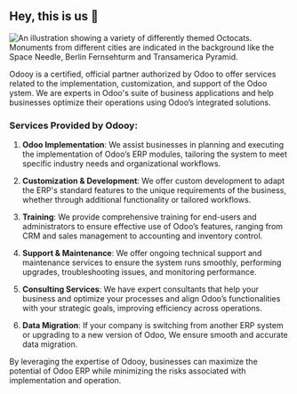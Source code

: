 ## Hey, this is us 👋

![An illustration showing a variety of differently themed Octocats. Monuments from different cities are indicated in the background like the Space Needle, Berlin Fernsehturm and Transamerica Pyramid.](https://user-images.githubusercontent.com/3369400/133268513-5bfe2f93-4402-42c9-a403-81c9e86934b6.jpeg)

Odooy is a certified, official partner authorized by Odoo to offer services related to the implementation, customization, and support of the Odoo  ystem. We are experts in Odoo's suite of business applications and help businesses optimize their operations using Odoo’s integrated solutions.

### Services Provided by Odooy:
1. **Odoo Implementation**: We assist businesses in planning and executing the implementation of Odoo’s ERP modules, tailoring the system to meet specific industry needs and organizational workflows.

2. **Customization & Development**: We offer custom development to adapt the ERP's standard features to the unique requirements of the business, whether through additional functionality or tailored workflows.

3. **Training**: We provide comprehensive training for end-users and administrators to ensure effective use of Odoo’s features, ranging from CRM and sales management to accounting and inventory control.

4. **Support & Maintenance**: We offer ongoing technical support and maintenance services to ensure the system runs smoothly, performing upgrades, troubleshooting issues, and monitoring performance.

5. **Consulting Services**: We have expert consultants that help your business and optimize your  processes and align Odoo’s functionalities with your  strategic goals, improving efficiency across operations.

6. **Data Migration**: If your company is switching from another ERP system or upgrading to a new version of Odoo, We ensure smooth and accurate data migration.

By leveraging the expertise of Odooy, businesses can maximize the potential of Odoo ERP while minimizing the risks associated with implementation and operation.
